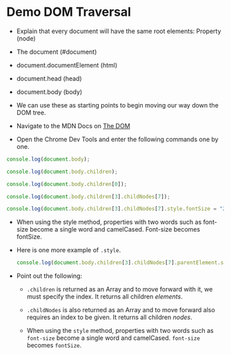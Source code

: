 # Demo DOM Traversal

* Explain that every document will have the same root elements: Property (node)

* The document (#document) 

* document.documentElement (html)

* document.head (head)

* document.body (body)

 * We can use these as starting points to begin moving our way down the DOM tree.

* Navigate to the MDN Docs on [The DOM](https://developer.mozilla.org/en-US/docs/Web/API/Document_Object_Model)

 * Open the Chrome Dev Tools and enter the following commands one by one.

  ```js
  console.log(document.body);

  console.log(document.body.children);

  console.log(document.body.children[0]);

  console.log(document.body.children[3].childNodes[7]);

  console.log(document.body.children[3].childNodes[7].style.fontSize = "20px");
  ```

  * When using the style method, properties with two words such as font-size become a single word and camelCased. Font-size becomes fontSize.

* Here is one more example of `.style`.

  ```js
  console.log(document.body.children[3].childNodes[7].parentElement.style.color = "red");
  ```

* Point out the following:

  * `.children` is returned as an Array and to move forward with it, we must specify the index. It returns all children *elements*.

  * `.childNodes` is also returned as an Array and to move forward also requires an index to be given. It returns all children *nodes*.

  * When using the `style` method, properties with two words such as `font-size` become a single word and camelCased. `font-size` becomes `fontSize`.